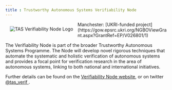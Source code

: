 ```yaml
---
title : Trustworthy Autonomous Systems Verifiability Node
---
```


<a href="https://verifiability.org"> <img alt="TAS Verifiability Node Logo" style="float: left; margin: 1em" src="{{site.images}}project-images/verifiability.jpg"></a>
<p>
  Manchester: [UKRI-funded project](https://gow.epsrc.ukri.org/NGBOViewGrant.aspx?GrantRef=EP/V026801/1)
  <p>
The Verifiability Node is part of the broader Trustworthy Autonomous Systems Programme. The Node will develop novel rigorous techniques that automate the systematic and holistic verification of autonomous systems and provides a focal point for verification research in the area of autonomous systems, linking to both national and international initiatives.

Further details can be found on the [Verifiability Node website](https://verifiability.org/), or on twitter <a href="https://twitter.com/tas_verif"><i class="fab fa-twitter"></i> @tas_verif </a>.
